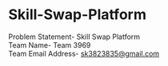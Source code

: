 # Skill-Swap-Platform
Problem Statement- Skill Swap Platform
<br>
Team Name- Team 3969
<br>
Team Email Address- sk3823835@gmail.com
